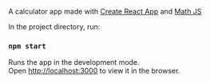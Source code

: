 A calculator app made with [Create React App](https://github.com/facebook/create-react-app) and [Math JS](http://mathjs.org/)

In the project directory, run:

### `npm start`

Runs the app in the development mode.<br>
Open [http://localhost:3000](http://localhost:3000) to view it in the browser.